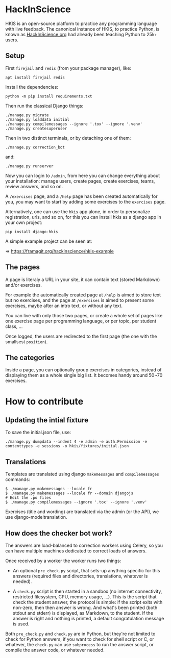 # HackInScience

HKIS is an open-source platform to practice any programming language
with live feedback. The canonical instance of HKIS, to practice
Python, is known as [HackInScience.org](https://hackinscience.org)
had already been teaching Python to 25k+ users.


## Setup

First `firejail` and `redis` (from your package manager), like:

    apt install firejail redis

Install the dependencies:

    python -m pip install requirements.txt

Then run the classical Django things:

    ./manage.py migrate
    ./manage.py loaddata initial
    ./manage.py compilemessages --ignore '.tox' --ignore '.venv'
    ./manage.py createsuperuser

Then in two distinct terminals, or by detaching one of them:

    ./manage.py correction_bot

and:

    ./manage.py runserver


Now you can login to `/admin`, from here you can change everything
about your installation: manage users, create pages, create exercises,
teams, review answers, and so on.

A `/exercises` page, and a `/help` page has been created automatically
for you, you may want to start by adding some exercises to the
`exercises` page.

Alternatively, one can use the `hkis` app alone, in order to
personalize registration, urls, and so on, for this you can install
hkis as a django app in your own project:

    pip install django-hkis

A simple example project can be seen at:

=> https://framagit.org/hackinscience/hkis-example


## The pages

A page is literaly a URL in your site, it can contain text (stored
Markdown) and/or exercises.

For example the automatically created page at `/help` is aimed to
store text but no exercises, and the page at `/exercises` is aimed to
present some exercises, maybe after an intro text, or without any
text.

You can live with only those two pages, or create a whole set of pages
like one exercise page per programming language, or per topic, per
student class, ...

Once logged, the users are redirected to the first page (the one with
the smallsest `position`).


## The categories

Inside a page, you can optionally group exercises in categories,
instead of displaying them as a whole single big list. It becomes
handy around 50~70 exercises.


# How to contribute


## Updating the intial fixture

To save the initial.json file, use:

    ./manage.py dumpdata --indent 4 -e admin -e auth.Permission -e contenttypes -e sessions -o hkis/fixtures/initial.json


## Translations

Templates are translated using django `makemessages` and `compilemessages` commands:

```
$ ./manage.py makemessages --locale fr
$ ./manage.py makemessages --locale fr --domain djangojs
# Edit the .po files
$ ./manage.py compilemessages --ignore '.tox' --ignore '.venv'
```

Exercises (title and wording) are translated via the admin (or the
API), we use django-modeltranslation.


## How does the checker bot work?

The answers are load-balanced to correction workers using Celery, so
you can have multiple machines dedicated to correct loads of answers.

Once received by a worker the worker runs two things:

- An optional `pre_check.py` script, that sets-up anything specific
  for this answers (required files and directories, translations,
  whatever is needed).

- A `check.py` script is then started in a sandbox (no internet
  connectivity, restricted filesystem, CPU, memory usage, …).
  This is the script that check the student answer, the protocol is
  simple: if the script exits with non-zero, then then answer is
  wrong. And what's been printed (both stdout and stderr) is
  displayed, as Markdown, to the student. If the answer is right and
  nothing is printed, a default congratulation message is used.

Both `pre_check.py` and `check.py` are in Python, but they're not
limited to check for Python answers, if you want to check for shell
script or C, or whatever, the `check.py` can use `subprocess` to run
the answer script, or compile the answer code, or whatever needed.
